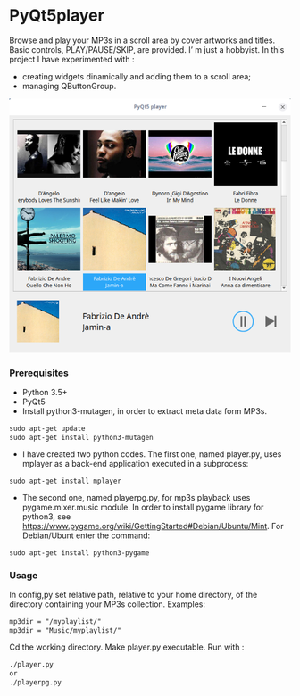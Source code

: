 # PyQt5player

Browse and play your MP3s in a scroll area by cover artworks and titles. Basic controls, PLAY/PAUSE/SKIP, are provided.
I’ m just a hobbyist. In this project I have experimented with :
* creating widgets dinamically and adding them to a scroll area;
* managing QButtonGroup.

![Screenshot](screenshot.png)

### Prerequisites
* Python 3.5+
* PyQt5
* Install python3-mutagen, in order to extract meta data form MP3s.
```
sudo apt-get update
sudo apt-get install python3-mutagen
```

* I have created two python codes.  The first one, named player.py, uses mplayer as a back-end application executed in a subprocess:
```
sudo apt-get install mplayer
```
* The second one, named playerpg.py, for mp3s playback uses pygame.mixer.music module. In order to install pygame library for python3, see https://www.pygame.org/wiki/GettingStarted#Debian/Ubuntu/Mint. For Debian/Ubunt enter the command:
```
sudo apt-get install python3-pygame
```
### Usage
In config,py set relative path, relative to your home directory, of the directory containing your MP3s collection. Examples:
```
mp3dir = "/myplaylist/"
mp3dir = "Music/myplaylist/"
```
Cd the working directory. Make player.py executable. Run with :
```
./player.py 
or
./playerpg.py
```
